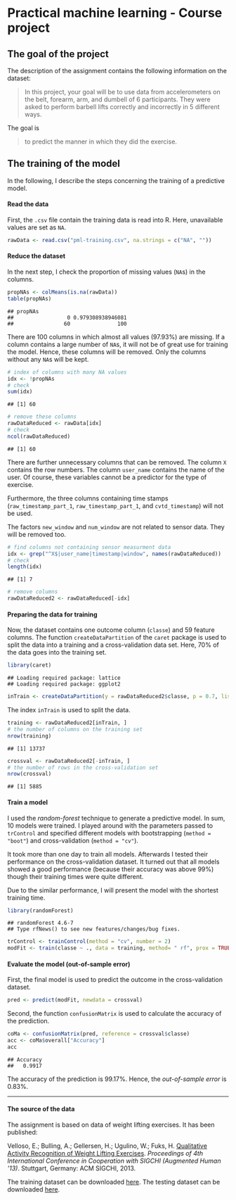 Practical machine learning - Course project
===========================================

The goal of the project
-----------------------

The description of the assignment contains the following information on the dataset:

> In this project, your goal will be to use data from accelerometers on the belt, forearm, arm, and dumbell of 6 participants. They were asked to perform barbell lifts correctly and incorrectly in 5 different ways. 

The goal is 

> to predict the manner in which they did the exercise.


The training of the model
-------------------------

In the following, I describe the steps concerning the training of a predictive model.

#### Read the data

First, the `.csv` file contain the training data is read into R. Here, unavailable values are set as `NA`.


```r
rawData <- read.csv("pml-training.csv", na.strings = c("NA", ""))
```

#### Reduce the dataset

In the next step, I check the proportion of missing values (`NA`s) in the columns.


```r
propNAs <- colMeans(is.na(rawData))
table(propNAs)
```

```
## propNAs
##                 0 0.979308938946081 
##                60               100
```

There are 100 columns in which almost all values (97.93%) are missing. If a column contains a large number of `NA`s, it will not be of great use for training the model. Hence, these columns will be removed. Only the columns without any `NA`s will be kept.


```r
# index of columns with many NA values
idx <- !propNAs
# check
sum(idx)
```

```
## [1] 60
```

```r
# remove these columns  
rawDataReduced <- rawData[idx]
# check
ncol(rawDataReduced)
```

```
## [1] 60
```

There are further unnecessary columns that can be removed. The column `X` contains the row numbers. The column `user_name` contains the name of the user. Of course, these variables cannot be a predictor for the type of exercise.

Furthermore, the three columns containing time stamps (`raw_timestamp_part_1`, `raw_timestamp_part_1`, and `cvtd_timestamp`) will not be used.

The factors `new_window` and `num_window` are not related to sensor data. They will be removed too.


```r
# find columns not containing sensor measurment data
idx <- grep("^X$|user_name|timestamp|window", names(rawDataReduced))
# check
length(idx)
```

```
## [1] 7
```

```r
# remove columns
rawDataReduced2 <- rawDataReduced[-idx]
```


#### Preparing the data for training

Now, the dataset contains one outcome column (`classe`) and 59 feature columns. The function `createDataPartition` of the `caret` package is used to split the data into a training and a cross-validation data set. Here, 70% of the data goes into the training set.


```r
library(caret)
```

```
## Loading required package: lattice
## Loading required package: ggplot2
```

```r
inTrain <- createDataPartition(y = rawDataReduced2$classe, p = 0.7, list = FALSE)
```


The index `inTrain` is used to split the data.


```r
training <- rawDataReduced2[inTrain, ]
# the number of columns on the training set
nrow(training)
```

```
## [1] 13737
```

```r
crossval <- rawDataReduced2[-inTrain, ]
# the number of rows in the cross-validation set
nrow(crossval)
```

```
## [1] 5885
```


#### Train a model

I used the *random-forest* technique to generate a predictive model. In sum, 10 models were trained. I played around with the parameters passed to `trControl` and specified different models with bootstrapping (`method = "boot"`) and cross-validation (`method = "cv"`).

It took more than one day to train all models. Afterwards I tested their performance on the cross-validation dataset. It turned out that all models showed a good performance (because their accuracy was above 99%) though their training times were quite different.

Due to the similar performance, I will present the model with the shortest training time.


```r
library(randomForest)
```

```
## randomForest 4.6-7
## Type rfNews() to see new features/changes/bug fixes.
```


```r
trControl <- trainControl(method = "cv", number = 2)
modFit <- train(classe ~ ., data = training, method= " rf", prox = TRUE, trControl = trControl))
```




#### Evaluate the model (out-of-sample error)

First, the final model is used to predict the outcome in the cross-validation dataset.


```r
pred <- predict(modFit, newdata = crossval)
```

Second, the function `confusionMatrix` is used to calculate the accuracy of the prediction.


```r
coMa <- confusionMatrix(pred, reference = crossval$classe)
acc <- coMa$overall["Accuracy"]
acc
```

```
## Accuracy 
##   0.9917
```

The accuracy of the prediction is 99.17%. Hence, the *out-of-sample error* is 0.83%.


***************************************************************************

#### The source of the data

The assignment is based on data of weight lifting exercises. It has been published:

Velloso, E.; Bulling, A.; Gellersen, H.; Ugulino, W.; Fuks, H. [Qualitative Activity Recognition of Weight Lifting Exercises]( http://groupware.les.inf.puc-rio.br/har#ixzz34irPKNuZ). *Proceedings of 4th International Conference in Cooperation with SIGCHI (Augmented Human '13)*. Stuttgart, Germany: ACM SIGCHI, 2013.

The training dataset can be downloaded [here](https://d396qusza40orc.cloudfront.net/predmachlearn/pml-training.csv). The testing dataset can be downloaded [here](https://d396qusza40orc.cloudfront.net/predmachlearn/pml-testing.csv). 
